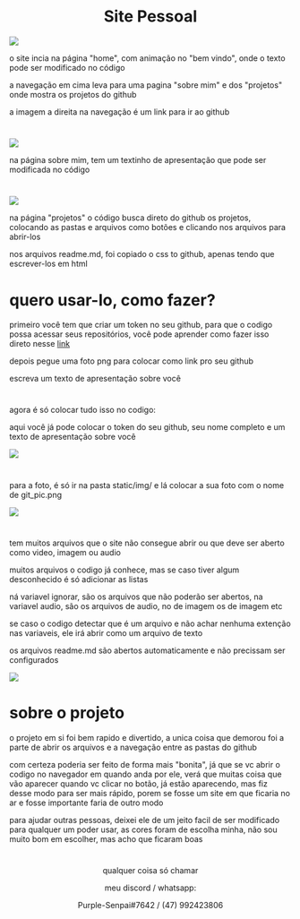 <h1 align="center">Site Pessoal</h1>

<div>
  <img src="https://user-images.githubusercontent.com/59841892/182045690-f49d6896-8172-4d1c-b0aa-f847aa569f04.png">
  <p>o site incia na página "home", com animação no "bem vindo", onde o texto pode ser modificado no código</p>
  <p>a navegação em cima leva para uma pagina "sobre mim" e dos "projetos" onde mostra os projetos do github</p>
  <p>a imagem a direita na navegação é um link para ir ao github</p>
</div>

<h1></h1>

<div>
  <img src="https://user-images.githubusercontent.com/59841892/182045898-d6ed21b9-116f-4094-bede-82afbf4f3af6.png">
  <p>na página sobre mim, tem um textinho de apresentação que pode ser modificada no código</p>
</div>

<h1></h1>

<div>
  <img src="https://user-images.githubusercontent.com/59841892/182045954-3bc09cd2-ae73-4f48-b34e-36d77cd1ca13.png">
  <p>na página "projetos" o código busca direto do github os projetos, colocando as pastas e arquivos como botões e clicando nos arquivos para abrir-los</p>
  <p>nos arquivos readme.md, foi copiado o css to github, apenas tendo que escrever-los em html</p>
</div>

<h1>quero usar-lo, como fazer?</h1>

<div>
  <p>primeiro você tem que criar um token no seu github, para que o codigo possa acessar seus repositórios, você pode aprender como fazer isso direto nesse <a href="https://docs.github.com/pt/github-ae@latest/authentication/keeping-your-account-and-data-secure/creating-a-personal-access-token">link</a></p>
  <p>depois pegue uma foto png para colocar como link pro seu github</p>
  <p>escreva um texto de apresentação sobre você</p>
</div>

<h1></h1>

<div>
  <p>agora é só colocar tudo isso no codigo:</p>
  <p>aqui você já pode colocar o token do seu github, seu nome completo e um texto de apresentação sobre você</p>
  <img src="https://user-images.githubusercontent.com/59841892/182046312-00a42c82-62b3-4e65-9252-ff0563066164.png">
</div>

<h1></h1>

<div>
  <p>para a foto, é só ir na pasta static/img/ e lá colocar a sua foto com o nome de git_pic.png</p>
  <img src="https://user-images.githubusercontent.com/59841892/182046399-b5550a0d-4b3f-4db6-9375-f7ff299287c5.png">
</div>

<h1></h1>

<div>
  <p>tem muitos arquivos que o site não consegue abrir ou que deve ser aberto como video, imagem ou audio</p>
  <p>muitos arquivos o codigo já conhece, mas se caso tiver algum desconhecido é só adicionar as listas</p>
  <p>ná variavel ignorar, são os arquivos que não poderão ser abertos, na variavel audio, são os arquivos de audio, no de imagem os de imagem etc</p>
  <p>se caso o codigo detectar que é um arquivo e não achar nenhuma extenção nas variaveis, ele irá abrir como um arquivo de texto</p>
  <p>os arquivos readme.md são abertos automaticamente e não precissam ser configurados</p>
  <img src="https://user-images.githubusercontent.com/59841892/182046467-46419834-d93f-47ff-8090-66f056e49198.png">
</div>

<h1>sobre o projeto</h1>

<div>
  <p>o projeto em si foi bem rapido e divertido, a unica coisa que demorou foi a parte de abrir os arquivos e a navegação entre as pastas do github</p>
  <p>com certeza poderia ser feito de forma mais "bonita", já que se vc abrir o codigo no navegador em quando anda por ele, verá que muitas coisa que vão aparecer quando vc clicar no botão, já estão aparecendo, mas fiz desse modo para ser mais rápido, porem se fosse um site em que ficaria no ar e fosse importante faria de outro modo</p>
  <p>para ajudar outras pessoas, deixei ele de um jeito facil de ser modificado para qualquer um poder usar, as cores foram de escolha minha, não sou muito bom em escolher, mas acho que ficaram boas</p>
</div>

<h1></h1>

<p align='center'>qualquer coisa só chamar</p>
<p align='center'>meu discord / whatsapp:</p>
<p align='center'>Purple-Senpai#7642 / (47) 992423806</p>
